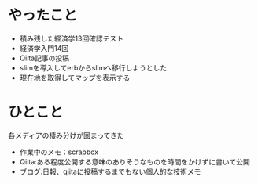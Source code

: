 # やったこと
- 積み残した経済学13回確認テスト
- 経済学入門14回
- Qiita記事の投稿
- slimを導入してerbからslimへ移行しようとした
- 現在地を取得してマップを表示する

# ひとこと
各メディアの棲み分けが固まってきた
- 作業中のメモ：scrapbox
- Qiita:ある程度公開する意味のありそうなものを時間をかけずに書いて公開
- ブログ:日報、qiitaに投稿するまでもない個人的な技術メモ
